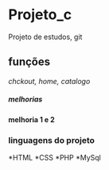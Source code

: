 # **Projeto_c**
Projeto de estudos, git 
## funções 
*chckout, home, catalogo*
##### melhorias
**melhoria 1 e 2**

### linguagens do projeto

*HTML
*CSS
*PHP
*MySql
